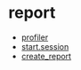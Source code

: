 ﻿# report



+ [profiler](report/profiler.1) 
+ [start.session](report/start.session.1) 
+ [create_report](report/create_report.1) 

